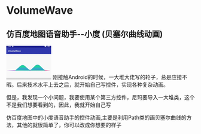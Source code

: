 # VolumeWave
## 仿百度地图语音助手--小度 (贝塞尔曲线动画)
![image](https://github.com/helang1991/VolumeWave/blob/master/wave_test.gif)
刚接触Android的时候，一大堆大佬写的轮子，总是应接不暇。后来技术水平上去之后，就开始自己写控件，实现各种复杂动画。</br>

但是，我发现一个小问题，我要使用某个第三方控件，尼玛要导入一大堆类，这个不是我们想要看到的，因此，我就开始自己写</br>


仿百度地图中的小度语音助手的控件动画,主要是利用Path类的画贝塞尔曲线的方法，其他的就很简单了，你可以改成你想要的样子</br>


